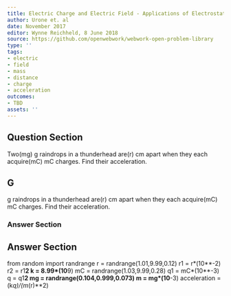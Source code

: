 ```yaml
---
title: Electric Charge and Electric Field - Applications of Electrostatics
author: Urone et. al
date: November 2017
editor: Wynne Reichheld, 8 June 2018
source: https://github.com/openwebwork/webwork-open-problem-library
type: ''
tags:
- electric
- field
- mass
- distance
- charge
- acceleration
outcomes:
- TBD
assets: ''
---
```


## Question Section 

Two(mg) g raindrops in a thunderhead are(r) cm apart when they each acquire(mC) mC charges. Find their acceleration.
## G
g raindrops in a thunderhead are(r) cm apart when they each acquire(mC) mC charges. Find their acceleration.
### Answer Section


## Answer Section

from random import randrange
r = randrange(1.01,9.99,0.12)
r1 = r*(10**-2)
r2 = r1**2
k = 8.99*(10**9)
mC = randrange(1.03,9.99,0.28)
q1 = mC*(10**-3)
q = q1**2
mg = randrange(0.104,0.999,0.073)
m = mg*(10**-3)
acceleration = (k*q)/(m*(r)**2)